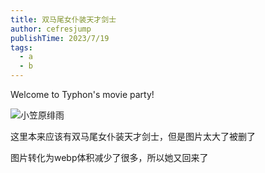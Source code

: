 ```yaml
---
title: 双马尾女仆装天才剑士
author: cefresjump
publishTime: 2023/7/19
tags: 
  - a
  - b
---
```




Welcome to Typhon's movie party!

![小笠原绯雨](D:\Workspace\myblog\content\main\assets\小笠原绯雨.webp)

这里本来应该有双马尾女仆装天才剑士，但是图片太大了被删了

图片转化为webp体积减少了很多，所以她又回来了